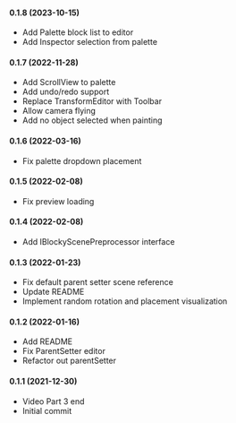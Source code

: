 #### 0.1.8 (2023-10-15)

- Add Palette block list to editor
- Add Inspector selection from palette

#### 0.1.7 (2022-11-28)

- Add ScrollView to palette
- Add undo/redo support
- Replace TransformEditor with Toolbar
- Allow camera flying
- Add no object selected when painting

#### 0.1.6 (2022-03-16)

- Fix palette dropdown placement

#### 0.1.5 (2022-02-08)
 
- Fix preview loading

#### 0.1.4 (2022-02-08)

- Add IBlockyScenePreprocessor interface

#### 0.1.3 (2022-01-23)

- Fix default parent setter scene reference
- Update README
- Implement random rotation and placement visualization

#### 0.1.2 (2022-01-16)

- Add README
- Fix ParentSetter editor
- Refactor out parentSetter

#### 0.1.1 (2021-12-30)
- Video Part 3 end
- Initial commit
